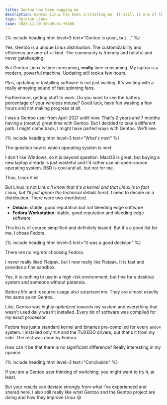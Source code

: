 ```yaml
---
title: Gentoo has been bugging me
description: Gentoo Linux has been irritating me. It still is one of the greatest Linux distributions, but I decided to move to Fedora.
tags: Opinion Linux
time: 2023-11-20 10:39:54 +0100
---
```


{% include heading.html level=3 text="Gentoo is great, but …" %}

Yes, Gentoo is a unique Linux distribution. The customizability and efficiency are one-of-a-kind. The community is friendly and helpful and never gatekeeping.

But Gentoo Linux is time consuming, **really** time consuming. My laptop is a modern, powerful machine. Updating still took a few hours.

Plus, updating or installing software is not just waiting. It's waiting with a really annoying sound of fast spinning fans.

Furthermore, getting stuff to work. Do you want to see the battery percentage of your wireless mouse? Good luck, have fun wasting a few hours and not making progress at all.

I was a Gentoo user from April 2021 untill now. That's 2 years and 7 months having a (mostly) great time with Gentoo. But I decided to take a different path. I might come back, I might have parted ways with Gentoo. We'll see.

{% include heading.html level=3 text="What's next" %}

The question now is which operating system is next.

I don't like Windows, so it is beyond question. MacOS is great, but buying a new laptop already is just wasteful and I'd rather use an open-source operating system. BSD is cool and all, but not for me.

Thus, Linux it is!

But Linux is not Linux *(I know that it's a kernel and that Linux is in fact Linux, but I'll just ignore the technical details here)*. I need to decide on a distribution. There were two shortlisted.

- **Debian**: stable, good reputation but not bleeding edge software
- **Fedora Workstation**: stable, good reputation and bleeding edge software

This list is of course simplified and definitely biased. But it's a good list for me. I chose Fedora.

{% include heading.html level=3 text="It was a good decision" %}

There are no regrets choosing Fedora.

I never really liked Flatpak, but I now really like Flatpak. It is fast and provides a fine sandbox.

Yes, it is nothing to use in a high-risk environment, but fine for a desktop system and someone without paranoia.

Battery life and resource usage also surprised me. They are almost exactly the same as on Gentoo.

Like, Gentoo was highly optimized towards my system and everything that wasn't used daily wasn't installed. Every bit of software was compiled for my exact processor.

Fedora has just a standard kernel and binaries pre-compiled for every `amd64` system. I installed only `TLP` and the TUXEDO drivers, but that's it from my side. The rest was done by Fedora.

How can it be that there is no significant difference? Really interesting in my opinion.

{% include heading.html level=3 text="Conclusion" %}

If you are a Gentoo user thinking of switching, you might want to try it, at least.

But your results can deviate strongly from what I've experienced and shared here. I also still really like what Gentoo and the Gentoo project are doing and how they improve Linux 😃
